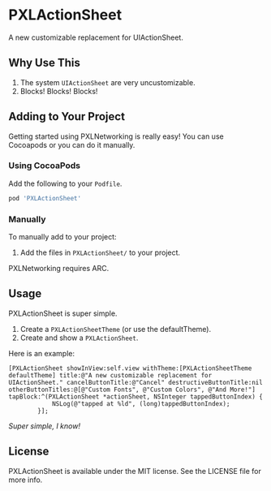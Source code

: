 PXLActionSheet
==============

A new customizable replacement for UIActionSheet.

## Why Use This
1. The system `UIActionSheet` are very uncustomizable.
2. Blocks! Blocks! Blocks!

## Adding to Your Project
Getting started using PXLNetworking is really easy! You can use Cocoapods or you can do it manually.

### Using CocoaPods
Add the following to your `Podfile`.

```ruby
pod 'PXLActionSheet'
```

### Manually
To manually add to your project:

1. Add the files in `PXLActionSheet/` to your project.

PXLNetworking requires ARC.

## Usage
PXLActionSheet is super simple.

1. Create a `PXLActionSheetTheme` (or use the defaultTheme).
2. Create and show a `PXLActionSheet`.

Here is an example:

```objc
[PXLActionSheet showInView:self.view withTheme:[PXLActionSheetTheme defaultTheme] title:@"A new customizable replacement for UIActionSheet." cancelButtonTitle:@"Cancel" destructiveButtonTitle:nil otherButtonTitles:@[@"Custom Fonts", @"Custom Colors", @"And More!"] tapBlock:^(PXLActionSheet *actionSheet, NSInteger tappedButtonIndex) {
			NSLog(@"tapped at %ld", (long)tappedButtonIndex);
		}];
```

*Super simple, I know!*

## License
PXLActionSheet is available under the MIT license. See the LICENSE file for more info.
